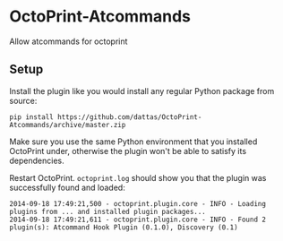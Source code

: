 OctoPrint-Atcommands
====================

Allow atcommands for octoprint

## Setup

Install the plugin like you would install any regular Python package from source:

    pip install https://github.com/dattas/OctoPrint-Atcommands/archive/master.zip
    
Make sure you use the same Python environment that you installed OctoPrint under, otherwise the plugin
won't be able to satisfy its dependencies.

Restart OctoPrint. `octoprint.log` should show you that the plugin was successfully found and loaded:

    2014-09-18 17:49:21,500 - octoprint.plugin.core - INFO - Loading plugins from ... and installed plugin packages...
    2014-09-18 17:49:21,611 - octoprint.plugin.core - INFO - Found 2 plugin(s): Atcommand Hook Plugin (0.1.0), Discovery (0.1)
